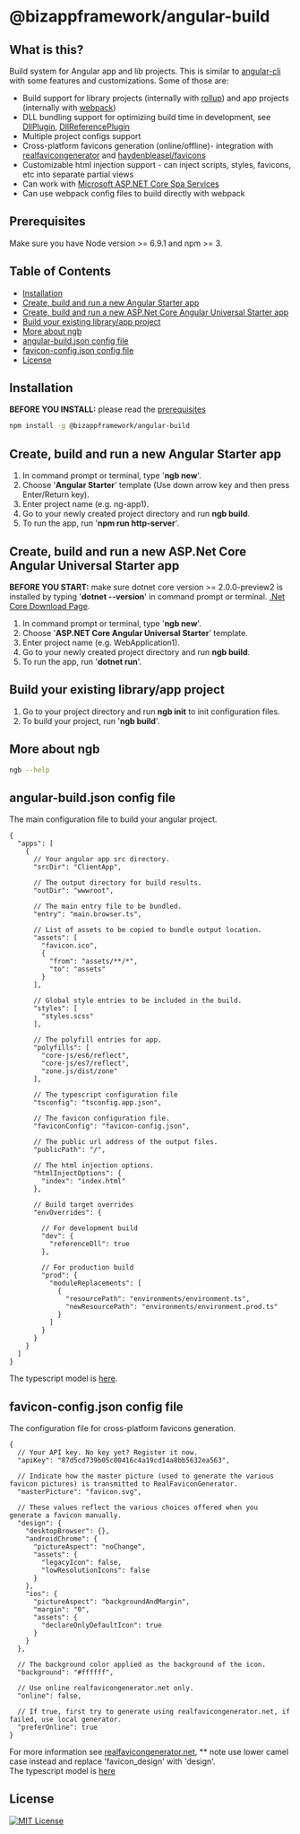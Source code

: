 ﻿# @bizappframework/angular-build

## What is this?

Build system for Angular app and lib projects. This is similar to [angular-cli](https://github.com/angular/angular-cli) with some features and customizations. Some of those are:

- Build support for library projects (internally with [rollup](https://github.com/rollup/rollup)) and app projects (internally with [webpack](https://github.com/webpack/webpack))
- DLL bundling support for optimizing build time in development, see [DllPlugin](https://github.com/webpack/docs/wiki/list-of-plugins#dllplugin), [DllReferencePlugin](https://github.com/webpack/docs/wiki/list-of-plugins#dllreferenceplugin)
- Multiple project configs support
- Cross-platform favicons generation (online/offline)- integration with [realfavicongenerator](http://realfavicongenerator.net) and [haydenbleasel/favicons](https://github.com/haydenbleasel/favicons)
- Customizable html injection support - can inject scripts, styles, favicons, etc into separate partial views
- Can work with [Microsoft ASP.NET Core Spa Services](https://github.com/aspnet/JavaScriptServices)
- Can use webpack config files to build directly with webpack

## Prerequisites

Make sure you have Node version >= 6.9.1 and npm >= 3. 

## Table of Contents

* [Installation](#installation)
* [Create, build and run a new Angular Starter app](#create-build-and-run-a-new-angular-starter-app)
* [Create, build and run a new ASP.Net Core Angular Universal Starter app](#create-build-and-run-a-new-aspnet-core-angular-universal-starter-app)
* [Build your existing library/app project](#build-your-existing-libraryapp-project)
* [More about ngb](#more-about-ngb)
* [angular-build.json config file](#angular-buildjson-config-file)
* [favicon-config.json config file](#favicon-configjson-config-file)
* [License](#license)

## Installation

**BEFORE YOU INSTALL:** please read the [prerequisites](#prerequisites)
```bash
npm install -g @bizappframework/angular-build
```

## Create, build and run a new Angular Starter app

1. In command prompt or terminal, type '**ngb new**'.
2. Choose '**Angular Starter**' template (Use down arrow key and then press Enter/Return key).
3. Enter project name (e.g. ng-app1).
4. Go to your newly created project directory and run **ngb build**.
5. To run the app, run '**npm run http-server**'.

## Create, build and run a new ASP.Net Core Angular Universal Starter app

**BEFORE YOU START:** make sure dotnet core version >= 2.0.0-preview2 is installed by typing '**dotnet --version**' in command prompt or terminal. [.Net Core Download Page](https://www.microsoft.com/net/download/core).

1. In command prompt or terminal, type '**ngb new**'.
2. Choose '**ASP.NET Core Angular Universal Starter**' template.
3. Enter project name (e.g. WebApplication1).
4. Go to your newly created project directory and run **ngb build**.
5. To run the app, run '**dotnet run**'.

## Build your existing library/app project

1. Go to your project directory and run **ngb init** to init configuration files.
2. To build your project, run '**ngb build**'.

## More about ngb

```bash
ngb --help
```

## angular-build.json config file

The main configuration file to build your angular project.

```<language>
{
  "apps": [
    {
      // Your angular app src directory.
      "srcDir": "ClientApp",

      // The output directory for build results.
      "outDir": "wwwroot",

      // The main entry file to be bundled.
      "entry": "main.browser.ts",

      // List of assets to be copied to bundle output location.
      "assets": [
        "favicon.ico",
        {
          "from": "assets/**/*",
          "to": "assets"
        }
      ],

      // Global style entries to be included in the build.       
      "styles": [
        "styles.scss"
      ],      

      // The polyfill entries for app.
      "polyfills": [
        "core-js/es6/reflect",
        "core-js/es7/reflect",
        "zone.js/dist/zone"
      ],

      // The typescript configuration file
      "tsconfig": "tsconfig.app.json",

      // The favicon configuration file.
      "faviconConfig": "favicon-config.json",

      // The public url address of the output files.
      "publicPath": "/",

      // The html injection options.
      "htmlInjectOptions": {
        "index": "index.html"
      },

      // Build target overrides
      "envOverrides": {

        // For development build
        "dev": {
          "referenceDll": true
        },

        // For production build
        "prod": {
          "moduleReplacements": [
            {
              "resourcePath": "environments/environment.ts",
              "newResourcePath": "environments/environment.prod.ts"
            }
          ]
        }
      }
    }
  ]
}
```

The typescript model is [here](https://github.com/BizAppFramework/angular-build/blob/master/src/models/public-models.ts).

## favicon-config.json config file

The configuration file for cross-platform favicons generation.

```<language>
{
  // Your API key. No key yet? Register it now.
  "apiKey": "87d5cd739b05c00416c4a19cd14a8bb5632ea563",

  // Indicate how the master picture (used to generate the various favicon pictures) is transmitted to RealFaviconGenerator.
  "masterPicture": "favicon.svg",

  // These values reflect the various choices offered when you generate a favicon manually.
  "design": {
    "desktopBrowser": {},
    "androidChrome": {
      "pictureAspect": "noChange",
      "assets": {
        "legacyIcon": false,
        "lowResolutionIcons": false
      }
    },
    "ios": {
      "pictureAspect": "backgroundAndMargin",
      "margin": "0",
      "assets": {
        "declareOnlyDefaultIcon": true
      }
    }
  },

  // The background color applied as the background of the icon.
  "background": "#ffffff",

  // Use online realfavicongenerator.net only.
  "online": false,

  // If true, first try to generate using realfavicongenerator.net, if failed, use local generator.
  "preferOnline": true
}
```

For more information see  [realfavicongenerator.net](https://realfavicongenerator.net/api/non_interactive_api#.WKUizzt96Uk), ** note use lower camel case instead and replace 'favicon_design' with 'design'.  
The typescript model is [here](https://github.com/BizAppFramework/angular-build/blob/master/src/plugins/icon-webpack-plugin/src/interfaces.ts)  

## License

[![MIT License](https://img.shields.io/badge/license-MIT-blue.svg?style=flat)](/LICENSE) 
